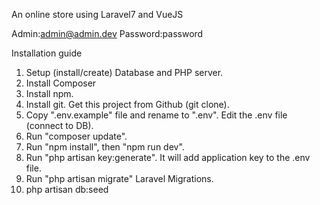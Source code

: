 An online store using Laravel7 and VueJS

Admin:admin@admin.dev
Password:password

Installation guide
1.  Setup (install/create) Database and PHP server.
2.  Install Composer
3.  Install npm.
4.  Install git. Get this project from Github (git clone).
5.  Copy ".env.example" file and rename to ".env". Edit the .env file (connect to DB).
6.  Run "composer update".
7.  Run "npm install", then "npm run dev".
8.  Run "php artisan key:generate". It will add application key to the .env file.
9.  Run "php artisan migrate" Laravel Migrations.
10. php artisan db:seed
